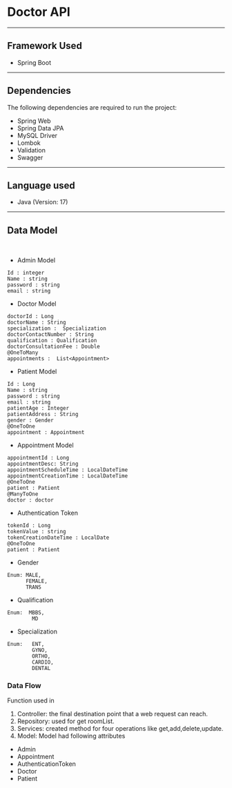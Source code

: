 # Doctor API
_______


## Framework Used
* Spring Boot
----
## Dependencies
The following dependencies are required to run the project:


* Spring Web
* Spring Data JPA
* MySQL Driver
* Lombok
* Validation
* Swagger
 ----
## Language used
* Java (Version: 17)
----
## Data Model

<br>

* Admin Model
```
Id : integer
Name : string
password : string
email : string
```

* Doctor Model
```
doctorId : Long
doctorName : String
specialization :  Specialization
doctorContactNumber : String
qualification : Qualification
doctorConsultationFee : Double
@OneToMany
appointments :  List<Appointment>
```

* Patient Model
```
Id : Long
Name : string
password : string
email : string
patientAge : Integer
patientAddress : String
gender : Gender
@OneToOne
appointment : Appointment
```

* Appointment  Model
```
appointmentId : Long
appointmentDesc: String
appointmentScheduleTime : LocalDateTime
appointmentCreationTime : LocalDateTime
@OneToOne
patient : Patient
@ManyToOne
doctor : doctor
```

* Authentication Token
```
tokenId : Long
tokenValue : string
tokenCreationDateTime : LocalDate
@OneToOne 
patient : Patient
```
* Gender
```
Enum: MALE, 
      FEMALE,
      TRANS

```
* Qualification 
```
Enum:  MBBS,
        MD

```
* Specialization
```
Enum:   ENT,
        GYNO,
        ORTHO,
        CARDIO,
        DENTAL  

```
### Data Flow
Function used in
1. Controller: the final destination point that a web request can reach.
2. Repository: used for get roomList.
3. Services: created method for four operations like get,add,delete,update.
4. Model: Model had following attributes

* Admin
* Appointment
* AuthenticationToken
* Doctor
* Patient



